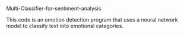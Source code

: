 Multi-Classifier-for-sentiment-analysis


This code is an emotion detection program that uses a neural network model to classify text into emotional categories.
